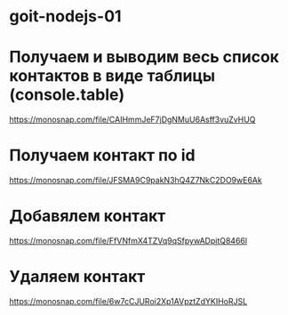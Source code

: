 # goit-nodejs-01

# Получаем и выводим весь список контактов в виде таблицы (console.table)

https://monosnap.com/file/CAIHmmJeF7jDgNMuU6Asff3vuZvHUQ

# Получаем контакт по id

https://monosnap.com/file/JFSMA9C9pakN3hQ4Z7NkC2DO9wE6Ak

# Добавялем контакт

https://monosnap.com/file/FfVNfmX4TZVq9qSfpywADpitQ8466l

# Удаляем контакт

https://monosnap.com/file/6w7cCJURoi2Xp1AVpztZdYKIHoRJSL
